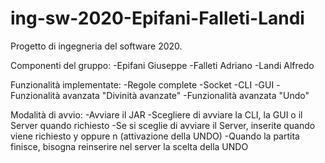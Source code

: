 # ing-sw-2020-Epifani-Falleti-Landi

Progetto di ingegneria del software 2020.

Componenti del gruppo:
-Epifani Giuseppe
-Falleti Adriano
-Landi Alfredo

Funzionalità implementate:
-Regole complete
-Socket
-CLI
-GUI
-Funzionalità avanzata "Divinità avanzate"
-Funzionalità avanzata "Undo"

Modalità di avvio:
-Avviare il JAR
-Scegliere di avviare la CLI, la GUI o il Server quando richiesto
-Se si sceglie di avviare il Server, inserite quando viene richiesto y oppure n (attivazione della UNDO)
-Quando la partita finisce, bisogna reinserire nel server la scelta della UNDO

